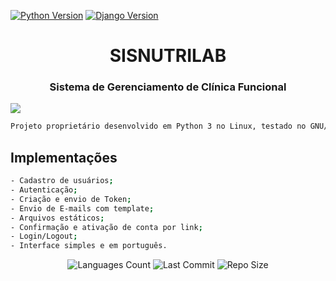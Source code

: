 [![Python Version](https://img.shields.io/badge/python-3.8.7-brightgreen.svg)](https://python.org)
[![Django Version](https://img.shields.io/badge/django-4.0.1-brightgreen.svg)](https://djangoproject.com)

<div align="center">
    <h1>SISNUTRILAB</h1>
    <h3>Sistema de Gerenciamento de Clínica Funcional</h3>
</div>

![](https://github.com/rogeriodelphi/sisnutrilab/blob/master/imagens/sisnutrilab1.png)
```bash
Projeto proprietário desenvolvido em Python 3 no Linux, testado no GNU/Linux e Windows.  
```

## Implementações
```bash
- Cadastro de usuários;
- Autenticação; 
- Criação e envio de Token;
- Envio de E-mails com template;
- Arquivos estáticos;
- Confirmação e ativação de conta por link;
- Login/Logout;
- Interface simples e em português.
```

<div align="center">

<p>
<!-- Image Shields -->
    <img  alt="Languages Count"  src="https://img.shields.io/github/languages/count/rogeriodelphi/DjangoRestAPI">
    <img  alt="Last Commit"  src="https://img.shields.io/github/last-commit/rogeriodelphi/DjangoRestAPI">
    <img  alt="Repo Size"  src="https://img.shields.io/github/repo-size/rogeriodelphi/DjangoRestAPI">
</p>
</div>